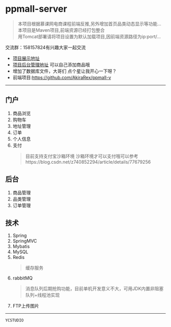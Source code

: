 # ppmall-server
  > 本项目根据慕课网电商课程前端反推,另外增加首页品类动态显示等功能...         
  	本项目是Maven项目,前端资源已经打包整合        
  	用Tomcat部署请将项目设置为默认加载项目,因前端资源路径为ip:port/...   
	
交流群：158157824有兴趣大家一起交流
* [项目展示地址](http://www.grammaker.cn:8080/dist/view/user-login.html)
* [项目后台管理地址](http://www.grammaker.cn:8080/backend/dist/view/#/login?redirect=%23%2Forder%2Findex)
可以自己添加商品哦
* 增加了数据库文件，大哥们 点个星让我开心一下呀？
* 前端项目:https://github.com/AkiraRex/ppmall-v  

-------------------------
## 门户
1. 商品浏览
2. 购物车
3. 地址管理
4. 订单
5. 个人信息
6. 支付
   > 目前支持支付宝沙箱环境
   > 沙箱环境才可以支付哦可以参考https://blog.csdn.net/z740852294/article/details/77679256

## 后台
1. 商品管理
2. 品类管理
3. 订单管理

## 技术
1. Spring
2. SpringMVC
3. Mybatis
4. MySQL 
5. Redis
   > 缓存服务
6. rabbitMQ 
   > 消息队列后期抢购功能，目前单机开发意义不大，可用JDK内置非阻塞队列+线程池实现
7. FTP上传图片

-------------------------
	YCSTUDIO

